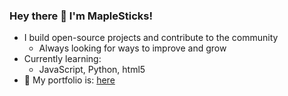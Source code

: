 ### Hey there 👋 I'm MapleSticks!
- I build open-source projects and contribute to the community
  - Always looking for ways to improve and grow 
- Currently learning:  
  - JavaScript, Python, html5
- 📄 My portfolio is: [here](https://mxplesticks.github.io/MapleVisuals/)
